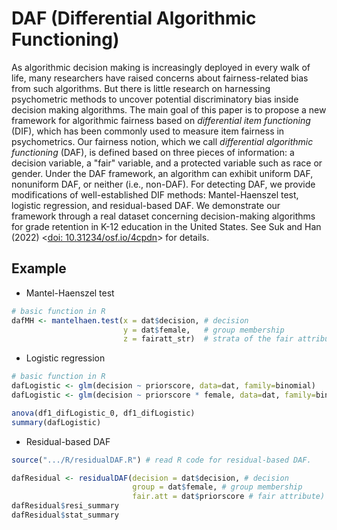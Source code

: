 
<!-- README.md is generated from README.Rmd. Please edit that file -->


# DAF (Differential Algorithmic Functioning)

As algorithmic decision making is increasingly deployed in every walk of life, many researchers have raised concerns about fairness-related bias from such algorithms. But there is little research on harnessing psychometric methods to uncover potential discriminatory bias inside decision making algorithms. The main goal of this paper is to propose a new framework for algorithmic fairness based on *differential item functioning* (DIF), which has been commonly used to measure item fairness in psychometrics. Our fairness notion, which we call *differential algorithmic functioning* (DAF), is defined based on three pieces of information: a decision variable, a "fair" variable, and a protected variable such as race or gender. Under the DAF framework, an algorithm can exhibit uniform DAF, nonuniform DAF, or neither (i.e., non-DAF). For detecting DAF, we provide modifications of well-established DIF methods: Mantel-Haenszel test, logistic regression, and residual-based DAF. We demonstrate our framework through a real dataset concerning decision-making algorithms for grade retention in K-12 education in the United States. See Suk
and Han (2022)
\<[doi: 10.31234/osf.io/4cpdn](https://psyarxiv.com/4cpdn)\>
for details.


## Example

- Mantel-Haenszel test

``` r
# basic function in R
dafMH <- mantelhaen.test(x = dat$decision, # decision
                         y = dat$female,   # group membership
                         z = fairatt_str)  # strata of the fair attribute  
```


- Logistic regression

``` r
# basic function in R
dafLogistic <- glm(decision ~ priorscore, data=dat, family=binomial)
dafLogistic <- glm(decision ~ priorscore * female, data=dat, family=binomial)

anova(df1_difLogistic_0, df1_difLogistic)
summary(dafLogistic)
```

- Residual-based DAF

``` r
source(".../R/residualDAF.R") # read R code for residual-based DAF.

dafResidual <- residualDAF(decision = dat$decision, # decision
                           group = dat$female, # group membership
                           fair.att = dat$priorscore # fair attribute)
dafResidual$resi_summary
dafResidual$stat_summary
```
